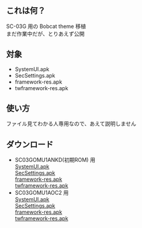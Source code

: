 ## これは何？
SC-03G 用の Bobcat theme 移植  
まだ作業中だが、とりあえず公開

## 対象
 - SystemUI.apk
 - SecSettings.apk
 - framework-res.apk
 - twframework-res.apk

## 使い方
ファイル見てわかる人専用なので、あえて説明しません

## ダウンロード
 * SC03GOMU1ANKD(初期ROM) 用  
  [SystemUI.apk](https://onedrive.live.com/embed?cid=A212FD3B0AE0F943&resid=A212FD3B0AE0F943%21317259)  
  [SecSettings.apk]()  
  [framework-res.apk]()  
  [twframework-res.apk]()  
 * SC03GOMU1AOC2 用  
  [SystemUI.apk](/image/SC03G/bobcat-sc03g/SC03GOMU1AOC2/SystemUI.apk)  
  [SecSettings.apk](/image/SC03G/bobcat-sc03g/SC03GOMU1AOC2/SecSettings.apk)  
  [framework-res.apk](/image/SC03G/bobcat-sc03g/SC03GOMU1AOC2/framework-res.apk)  
  [twframework-res.apk](/image/SC03G/bobcat-sc03g/SC03GOMU1AOC2/twframework-res.apk)  